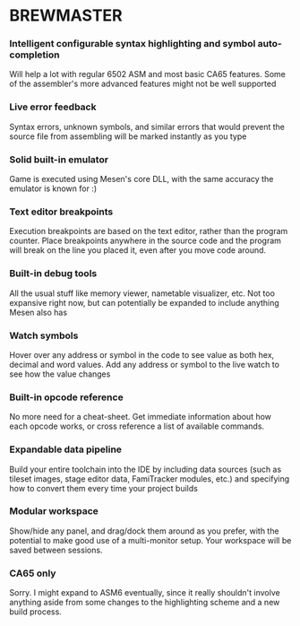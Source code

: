 # BREWMASTER

### Intelligent configurable syntax highlighting and symbol auto-completion
Will help a lot with regular 6502 ASM and most basic CA65 features. Some of the assembler's more advanced features might not be well supported

### Live error feedback
Syntax errors, unknown symbols, and similar errors that would prevent the source file from assembling will be marked instantly as you type

### Solid built-in emulator
Game is executed using Mesen's core DLL, with the same accuracy the emulator is known for :)

### Text editor breakpoints
Execution breakpoints are based on the text editor, rather than the program counter. Place breakpoints anywhere in the source code and the program will break on the line you placed it, even after you move code around.

### Built-in debug tools
All the usual stuff like memory viewer, nametable visualizer, etc. Not too expansive right now, but can potentially be expanded to include anything Mesen also has

### Watch symbols
Hover over any address or symbol in the code to see value as both hex, decimal and word values. Add any address or symbol to the live watch to see how the value changes

### Built-in opcode reference
No more need for a cheat-sheet. Get immediate information about how each opcode works, or cross reference a list of available commands.

### Expandable data pipeline
Build your entire toolchain into the IDE by including data sources (such as tileset images, stage editor data, FamiTracker modules, etc.) and specifying how to convert them every time your project builds

### Modular workspace
Show/hide any panel, and drag/dock them around as you prefer, with the potential to make good use of a multi-monitor setup. Your workspace will be saved between sessions.

### CA65 only
Sorry. I might expand to ASM6 eventually, since it really shouldn't involve anything aside from some changes to the highlighting scheme and a new build process.
